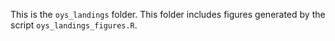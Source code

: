 This is the `oys_landings` folder. This folder includes figures generated  by the script `oys_landings_figures.R`.
